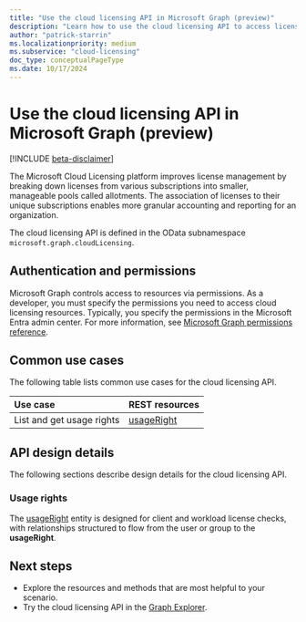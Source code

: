 ```yaml
---
title: "Use the cloud licensing API in Microsoft Graph (preview)"
description: "Learn how to use the cloud licensing API to access licenses across different subscriptions."
author: "patrick-starrin"
ms.localizationpriority: medium
ms.subservice: "cloud-licensing"
doc_type: conceptualPageType
ms.date: 10/17/2024
---
```


# Use the cloud licensing API in Microsoft Graph (preview)

[!INCLUDE [beta-disclaimer](../../includes/beta-disclaimer.md)]

The Microsoft Cloud Licensing platform improves license management by breaking down licenses from various subscriptions into smaller, manageable pools called allotments. The association of licenses to their unique subscriptions enables more granular accounting and reporting for an organization.

The cloud licensing API is defined in the OData subnamespace `microsoft.graph.cloudLicensing`.

## Authentication and permissions

Microsoft Graph controls access to resources via permissions. As a developer, you must specify the permissions you need to access cloud licensing resources. Typically, you specify the permissions in the Microsoft Entra admin center. For more information, see [Microsoft Graph permissions reference](/graph/permissions-reference).

## Common use cases

The following table lists common use cases for the cloud licensing API.

| Use case                    | REST resources                                           |
| :-------------------------- | :------------------------------------------------------- |
| List and get usage rights   | [usageRight](../resources/cloudlicensing-usageright.md)  |

## API design details

The following sections describe design details for the cloud licensing API.

### Usage rights

The [usageRight](../resources/cloudlicensing-usageright.md) entity is designed for client and workload license checks, with relationships structured to flow from the user or group to the **usageRight**.

## Next steps

- Explore the resources and methods that are most helpful to your scenario.
- Try the cloud licensing API in the [Graph Explorer](https://developer.microsoft.com/graph/graph-explorer).
